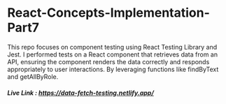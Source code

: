 # React-Concepts-Implementation-Part7
This repo focuses on component testing using React Testing Library and Jest. I performed tests on a React component that retrieves data from an API, ensuring the component renders the data correctly and responds appropriately to user interactions. By leveraging functions like findByText and getAllByRole.

##### Live Link : https://data-fetch-testing.netlify.app/
